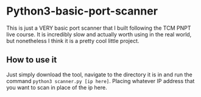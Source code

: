 # Python3-basic-port-scanner
This is just a VERY basic port scanner that I built following the TCM PNPT live course. It is incredibly slow and actually worth using in the real world, but nonetheless I think it is a pretty cool little project. 

## How to use it
Just simply download the tool, navigate to the directory it is in and run the command ``` python3 scanner.py [ip here] ```. Placing whatever IP address that you want to scan in place of the ip here. 
